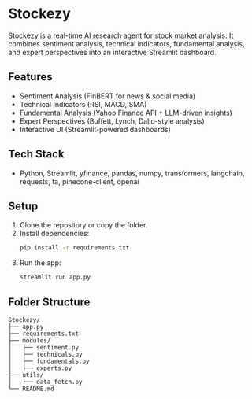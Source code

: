 # Stockezy

Stockezy is a real-time AI research agent for stock market analysis. It combines sentiment analysis, technical indicators, fundamental analysis, and expert perspectives into an interactive Streamlit dashboard.

## Features
- Sentiment Analysis (FinBERT for news & social media)
- Technical Indicators (RSI, MACD, SMA)
- Fundamental Analysis (Yahoo Finance API + LLM-driven insights)
- Expert Perspectives (Buffett, Lynch, Dalio-style analysis)
- Interactive UI (Streamlit-powered dashboards)

## Tech Stack
- Python, Streamlit, yfinance, pandas, numpy, transformers, langchain, requests, ta, pinecone-client, openai

## Setup
1. Clone the repository or copy the folder.
2. Install dependencies:
   ```bash
   pip install -r requirements.txt
   ```
3. Run the app:
   ```bash
   streamlit run app.py
   ```

## Folder Structure
```
Stockezy/
├── app.py
├── requirements.txt
├── modules/
│   ├── sentiment.py
│   ├── technicals.py
│   ├── fundamentals.py
│   ├── experts.py
├── utils/
│   └── data_fetch.py
└── README.md
``` 